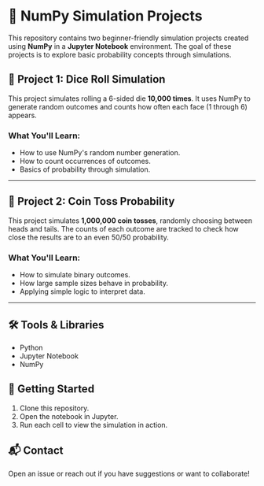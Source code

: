 # 🎲 NumPy Simulation Projects  

This repository contains two beginner-friendly simulation projects created using **NumPy** in a **Jupyter Notebook** environment. The goal of these projects is to explore basic probability concepts through simulations.

## 📌 Project 1: Dice Roll Simulation

This project simulates rolling a 6-sided die **10,000 times**. It uses NumPy to generate random outcomes and counts how often each face (1 through 6) appears.

### What You'll Learn:
- How to use NumPy's random number generation.
- How to count occurrences of outcomes.
- Basics of probability through simulation.

---

## 📌 Project 2: Coin Toss Probability

This project simulates **1,000,000 coin tosses**, randomly choosing between heads and tails. The counts of each outcome are tracked to check how close the results are to an even 50/50 probability.

### What You'll Learn:
- How to simulate binary outcomes.
- How large sample sizes behave in probability.
- Applying simple logic to interpret data.

---

## 🛠️ Tools & Libraries
- Python
- Jupyter Notebook
- NumPy

## 🚀 Getting Started
1. Clone this repository.
2. Open the notebook in Jupyter.
3. Run each cell to view the simulation in action.


## 📬 Contact
Open an issue or reach out if you have suggestions or want to collaborate!

